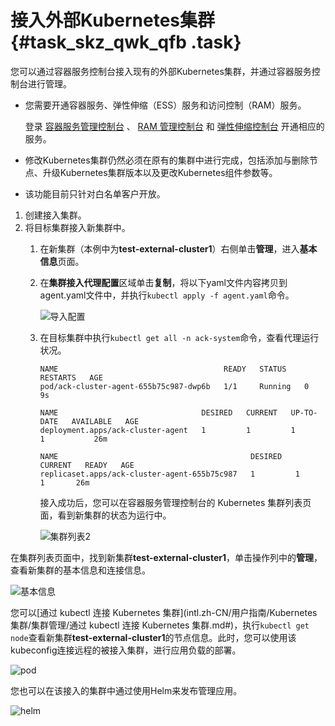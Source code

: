 # 接入外部Kubernetes集群 {#task_skz_qwk_qfb .task}

您可以通过容器服务控制台接入现有的外部Kubernetes集群，并通过容器服务控制台进行管理。

-   您需要开通容器服务、弹性伸缩（ESS）服务和访问控制（RAM）服务。

    登录 [容器服务管理控制台](https://cs.console.aliyun.com/) 、 [RAM 管理控制台](https://ram.console.aliyun.com/) 和 [弹性伸缩控制台](https://essnew.console.aliyun.com) 开通相应的服务。

-   修改Kubernetes集群仍然必须在原有的集群中进行完成，包括添加与删除节点、升级Kubernetes集群版本以及更改Kubernetes组件参数等。
-   该功能目前只针对白名单客户开放。

1.  创建接入集群。 
2.  将目标集群接入新集群中。 
    1.  在新集群（本例中为**test-external-cluster1**）右侧单击**管理**，进入**基本信息**页面。
    2.  在**集群接入代理配置**区域单击**复制**，将以下yaml文件内容拷贝到agent.yaml文件中，并执行`kubectl apply -f agent.yaml`命令。 

        ![导入配置](http://static-aliyun-doc.oss-cn-hangzhou.aliyuncs.com/assets/img/380912/156402368548732_zh-CN.png)

    3.  在目标集群中执行`kubectl get all -n ack-system`命令，查看代理运行状况。 

        ``` {#codeblock_57v_51x_t4y}
        NAME                                     READY   STATUS    RESTARTS   AGE
        pod/ack-cluster-agent-655b75c987-dwp6b   1/1     Running   0          9s
        
        NAME                                DESIRED   CURRENT   UP-TO-DATE   AVAILABLE   AGE
        deployment.apps/ack-cluster-agent   1         1         1            1           26m
        
        NAME                                           DESIRED   CURRENT   READY   AGE
        replicaset.apps/ack-cluster-agent-655b75c987   1         1         1       26m
        ```

        接入成功后，您可以在容器服务管理控制台的 Kubernetes 集群列表页面，看到新集群的状态为运行中。

        ![集群列表2](http://static-aliyun-doc.oss-cn-hangzhou.aliyuncs.com/assets/img/380912/156402368552710_zh-CN.png)


在集群列表页面中，找到新集群**test-external-cluster1**，单击操作列中的**管理**，查看新集群的基本信息和连接信息。

![基本信息](http://static-aliyun-doc.oss-cn-hangzhou.aliyuncs.com/assets/img/380912/156402368552922_zh-CN.png)

您可以[通过 kubectl 连接 Kubernetes 集群](intl.zh-CN/用户指南/Kubernetes集群/集群管理/通过 kubectl 连接 Kubernetes 集群.md#)，执行`kubectl get node`查看新集群**test-external-cluster1**的节点信息。此时，您可以使用该kubeconfig连接远程的被接入集群，进行应用负载的部署。

![pod](http://static-aliyun-doc.oss-cn-hangzhou.aliyuncs.com/assets/img/380912/156402368648729_zh-CN.png)

您也可以在该接入的集群中通过使用Helm来发布管理应用。

![helm](http://static-aliyun-doc.oss-cn-hangzhou.aliyuncs.com/assets/img/380912/156402368652712_zh-CN.png)

